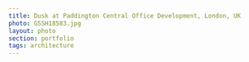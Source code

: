 ```yaml
--- 
title: Dusk at Paddington Central Office Development, London, UK
photo: GSSH18583.jpg 
layout: photo 
section: portfolio 
tags: architecture
---  
```

